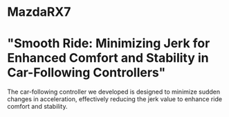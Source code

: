# MazdaRX7
# "Smooth Ride: Minimizing Jerk for Enhanced Comfort and Stability in Car-Following Controllers"
The car-following controller we developed is designed to minimize sudden changes in acceleration, effectively reducing the jerk value to enhance ride comfort and stability.
